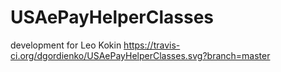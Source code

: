 # USAePayHelperClasses
development for Leo Kokin
https://travis-ci.org/dgordienko/USAePayHelperClasses.svg?branch=master
